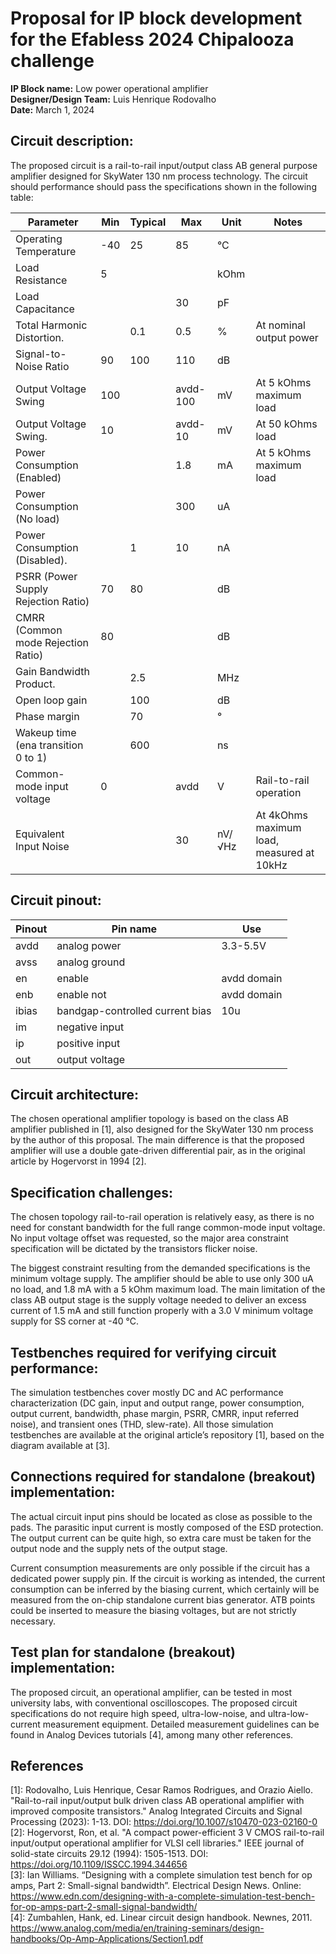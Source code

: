 # Proposal for IP block development for the Efabless 2024 Chipalooza challenge

**IP Block name:**        Low power operational amplifier  
**Designer/Design Team:** Luis Henrique Rodovalho  
**Date:**                 March 1, 2024  

## Circuit description:
The proposed circuit is a rail-to-rail input/output class AB general purpose amplifier designed for SkyWater 130 nm process technology. The circuit should performance should pass the specifications shown in the following table:

| Parameter                           | Min | Typical | Max      | Unit   | Notes                                     |
| ----------------------------------- | --- | ------- | -------- | ------ | ----------------------------------------- |
| Operating Temperature               | -40 |      25 |       85 |     °C |                                           |
| Load Resistance                     |   5 |         |          |   kOhm |                                           |
| Load Capacitance                    |     |         |       30 |     pF |                                           |
| Total Harmonic Distortion.          |     |     0.1 |      0.5 |      % | At nominal output power                   |
| Signal-to-Noise Ratio               |  90 |     100 |      110 |     dB |                                           |
| Output Voltage Swing                | 100 |         | avdd-100 |     mV | At 5 kOhms maximum load                   |
| Output Voltage Swing.               |  10 |         |  avdd-10 |     mV | At 50 kOhms load                          |
| Power Consumption (Enabled)         |     |         |      1.8 |     mA | At 5 kOhms maximum load                   |
| Power Consumption (No load)         |     |         |      300 |     uA |                                           |
| Power Consumption (Disabled).       |     |       1 |       10 |     nA |                                           |
| PSRR (Power Supply Rejection Ratio) |  70 |      80 |          |     dB |                                           |
| CMRR (Common mode Rejection Ratio)  |  80 |         |          |     dB |                                           |
| Gain Bandwidth Product.             |     |     2.5 |          |    MHz |                                           |
| Open loop gain                      |     |     100 |          |     dB |                                           |
| Phase margin                        |     |      70 |          |      ° |                                           |
| Wakeup time (ena transition 0 to 1) |     |     600 |          |     ns |                                           |
| Common-mode input voltage           |   0 |         |     avdd |      V | Rail-to-rail operation                    |
| Equivalent Input Noise              |     |         |       30 | nV/√Hz | At 4kOhms maximum load, measured at 10kHz |



## Circuit pinout:

| Pinout | Pin name                         | Use         |
| ------ | -------------------------------- | ----------- |
| avdd   | analog power                     | 3.3-5.5V    |
| avss   | analog ground                    |             |
| en     | enable                           | avdd domain |
| enb    | enable not                       | avdd domain |
| ibias  | bandgap-controlled current bias  | 10u         |
| im     | negative input                   |             |
| ip     | positive input                   |             |
| out    | output voltage                   |             |

## Circuit architecture:
The chosen operational amplifier topology is based on the class AB amplifier published in [1], also designed for the SkyWater 130 nm process by the author of this proposal. The main difference is that the proposed amplifier will use a double gate-driven differential pair, as in the original article by Hogervorst in 1994 [2].

## Specification challenges:
The chosen topology rail-to-rail operation is relatively easy, as there is no need for constant bandwidth for the full range common-mode input voltage. No input voltage offset was requested, so the major area constraint specification will be dictated by the transistors flicker noise.

The biggest constraint resulting from the demanded specifications is the minimum voltage supply. The amplifier should be able to use only 300 uA no load, and 1.8 mA with a 5 kOhm maximum load. The main limitation of the class AB output stage is the supply voltage needed to deliver an excess current of 1.5 mA and still function properly with a 3.0 V minimum voltage supply for SS corner at -40 °C.

## Testbenches required for verifying circuit performance:
The simulation testbenches cover mostly DC and AC performance characterization (DC gain, input and output range, power consumption, output current, bandwidth, phase margin, PSRR, CMRR, input referred noise), and transient ones (THD, slew-rate). All those simulation testbenches are available at the original article’s repository [1], based on the diagram available at [3]. 

## Connections required for standalone (breakout) implementation:
The actual circuit input pins should be located as close as possible to the pads. The parasitic input current is mostly composed of the ESD protection. The output current can be quite high, so extra care must be taken for the output node and the supply nets of the output stage.

Current consumption measurements are only possible if the circuit has a dedicated power supply pin. If the circuit is working as intended, the current consumption can be inferred by the biasing current, which certainly will be measured from the on-chip standalone current bias generator. ATB points could be inserted to measure the biasing voltages, but are not strictly necessary.

## Test plan for standalone (breakout) implementation:
The proposed circuit, an operational amplifier, can be tested in most university labs, with conventional oscilloscopes. The proposed circuit specifications do not require high speed, ultra-low-noise, and ultra-low-current measurement equipment. Detailed measurement guidelines can be found in Analog Devices tutorials [4], among many other references.

## References
[1]: Rodovalho, Luis Henrique, Cesar Ramos Rodrigues, and Orazio Aiello. "Rail-to-rail input/output bulk driven class AB operational amplifier with improved composite transistors." Analog Integrated Circuits and Signal Processing (2023): 1-13. DOI: https://doi.org/10.1007/s10470-023-02160-0  
[2]: Hogervorst, Ron, et al. "A compact power-efficient 3 V CMOS rail-to-rail input/output operational amplifier for VLSI cell libraries." IEEE journal of solid-state circuits 29.12 (1994): 1505-1513. DOI: https://doi.org/10.1109/ISSCC.1994.344656  
[3]: Ian Williams. “Designing with a complete simulation test bench for op amps, Part 2: Small-signal bandwidth”. Electrical Design News. Online: https://www.edn.com/designing-with-a-complete-simulation-test-bench-for-op-amps-part-2-small-signal-bandwidth/  
[4]: Zumbahlen, Hank, ed. Linear circuit design handbook. Newnes, 2011. https://www.analog.com/media/en/training-seminars/design-handbooks/Op-Amp-Applications/Section1.pdf  


